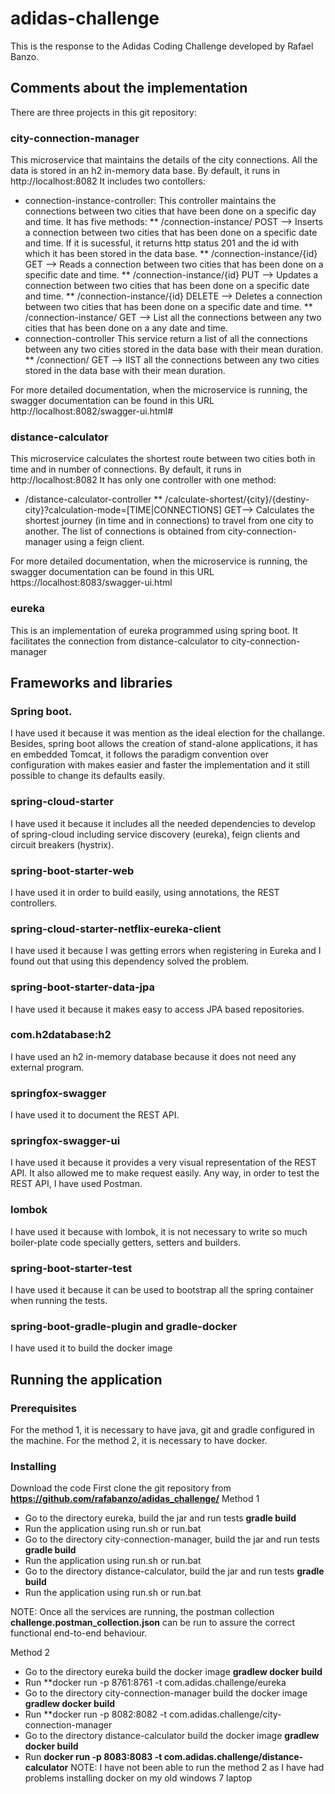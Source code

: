 # adidas-challenge

This is the response to the Adidas Coding Challenge developed by Rafael Banzo.

## Comments about the implementation

There are three projects in this git repository:

### city-connection-manager
This microservice that maintains the details of the city connections.
All the data is stored in an h2 in-memory data base.
By default, it runs in http://localhost:8082
It includes two contollers:
* connection-instance-controller: This controller maintains the connections between two cities that have been done on a specific day and time.
It has five methods:
** /connection-instance/ POST --> Inserts a connection between two cities that has been done on a specific date and time.
If it is sucessful, it returns http status 201 and the id with which it has been stored in the data base.
** /connection-instance/{id} GET --> Reads a connection between two cities that has been done on a specific date and time.
** /connection-instance/{id} PUT --> Updates a connection between two cities that has been done on a specific date and time.
** /connection-instance/{id} DELETE --> Deletes a connection between two cities that has been done on a specific date and time.
** /connection-instance/ GET --> List all the connections between any two cities that has been done on a any date and time.
* connection-controller This service return a list of all the connections between any two cities stored in the data base with their mean duration.
** /connection/ GET --> lIST all the connections between any two cities stored in the data base with their mean duration.

For more detailed documentation, when the microservice is running, the swagger documentation can be found in this URL
http://localhost:8082/swagger-ui.html#

### distance-calculator
This microservice calculates the shortest route between two cities both in time and in number of connections.
By default, it runs in http://localhost:8082
It has only one controller with one method:
* /distance-calculator-controller
** /calculate-shortest/{city}/{destiny-city}?calculation-mode=[TIME|CONNECTIONS] GET--> Calculates the shortest journey
(in time and in connections) to travel from one city to another.
The list of connections is obtained from city-connection-manager using a feign client.

For more detailed documentation, when the microservice is running, the swagger documentation can be found in this URL
https://localhost:8083/swagger-ui.html

### eureka
This is an implementation of eureka programmed using spring boot.
It facilitates the connection from distance-calculator to city-connection-manager

## Frameworks and libraries
### Spring boot.
I have used it because it was mention as the ideal election for the challange.
Besides, spring boot allows the creation of stand-alone applications, it has en embedded Tomcat,
it follows the paradigm convention over configuration with makes easier and faster the implementation
and it still possible to change its defaults easily.
### spring-cloud-starter
I have used it because it includes all the needed dependencies to develop of spring-cloud including
service discovery (eureka), feign clients and circuit breakers (hystrix).
### spring-boot-starter-web
I have used it in order to build easily, using annotations, the REST controllers.
### spring-cloud-starter-netflix-eureka-client
I have used it because I was getting errors when registering in Eureka and I found out that
using this dependency solved the problem.
### spring-boot-starter-data-jpa
I have used it because it makes easy to access JPA based repositories.
### com.h2database:h2
I have used an h2 in-memory database because it does not need any external program.
### springfox-swagger
I have used it to document the REST API.
### springfox-swagger-ui
I have used it because it provides a very visual representation of the REST API.
It also allowed me to make request easily.
Any way, in order to test the REST API, I have used Postman.
### lombok
I have used it because with lombok, it is not necessary to write so much boiler-plate code specially getters, setters
and builders.
### spring-boot-starter-test
I have used it because it can be used to bootstrap all the spring container when running the tests.
### spring-boot-gradle-plugin and gradle-docker
I have used it to build the docker image


## Running the application
### Prerequisites

For the method 1, it is necessary to have java, git and gradle configured in the machine.
For the method 2, it is necessary to have docker.

### Installing

Download the code First clone the git repository from **https://github.com/rafabanzo/adidas_challenge/**
Method 1
* Go to the directory eureka, build the jar and run tests **gradle build**
* Run the application using run.sh or run.bat
* Go to the directory city-connection-manager, build the jar and run tests **gradle build**
* Run the application using run.sh or run.bat
* Go to the directory distance-calculator, build the jar and run tests **gradle build**
* Run the application using run.sh or run.bat

NOTE: Once all the services are running, the postman collection **challenge.postman_collection.json** can be run 
to assure the correct functional end-to-end behaviour. 

Method 2
* Go to the directory eureka build the docker image **gradlew docker build**
* Run **docker run -p 8761:8761 -t com.adidas.challenge/eureka
* Go to the directory city-connection-manager build the docker image **gradlew docker build**
* Run **docker run -p 8082:8082 -t com.adidas.challenge/city-connection-manager
* Go to the directory distance-calculator build the docker image **gradlew docker build**
* Run **docker run -p 8083:8083 -t com.adidas.challenge/distance-calculator**
NOTE: I have not been able to run the method 2 as I have had problems installing docker on my old windows 7 laptop


